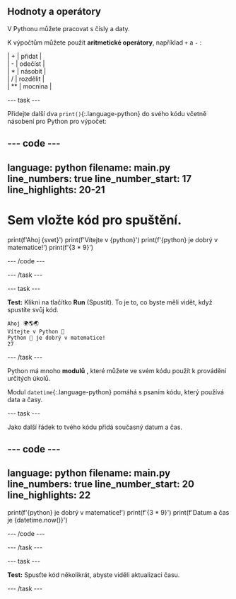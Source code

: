 ## Hodnoty a operátory

V Pythonu můžete pracovat s čísly a daty.

K výpočtům můžete použít **aritmetické operátory**, například `+` a `-`  :

| + | přidat |   
| - | odečíst |   
| * | násobit |   
| / | rozdělit |   
| ** | mocnina |


--- task ---

Přidejte další dva `print()`{:.language-python} do svého kódu včetně násobení pro Python pro výpočet:

--- code ---
---
language: python
filename: main.py
line_numbers: true
line_number_start: 17
line_highlights: 20-21
---
# Sem vložte kód pro spuštění.
print(f'Ahoj {svet}')
print(f'Vítejte v {python}')
print(f'{python} je dobrý v matematice!')
print(f'{3 * 9}')

--- /code ---

--- /task ---

--- task ---

**Test:** Klikni na tlačítko **Run** (Spustit). To je to, co byste měli vidět, když spustíte svůj kód.

```
Ahoj 🌍🌎🌏
Vítejte v Python 🐍
Python 🐍 je dobrý v matematice!
27
```

--- /task ---

Python má mnoho **modulů** , které můžete ve svém kódu použít k provádění určitých úkolů.

Modul `datetime`{:.language-python} pomáhá s psaním kódu, který používá data a časy.

--- task ---

Jako další řádek to tvého kódu přidá současný datum a čas.

--- code ---
---
language: python
filename: main.py
line_numbers: true
line_number_start: 20
line_highlights: 22
---

print(f'{python} je dobrý v matematice!')
print(f'{3 * 9}')
print(f'Datum a čas je {datetime.now()}')

--- /code ---

--- /task ---

--- task ---

**Test:** Spusťte kód několikrát, abyste viděli aktualizaci času.

--- /task ---


